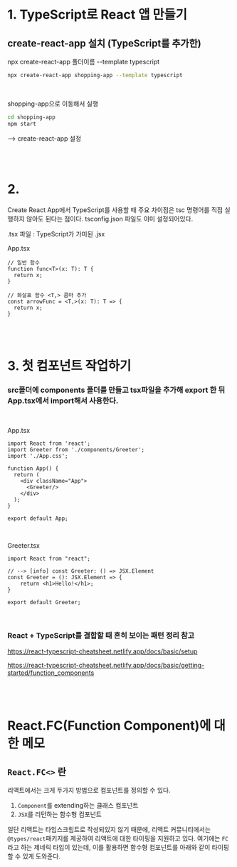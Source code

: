 # 1. TypeScript로 React 앱 만들기

## create-react-app 설치 (TypeScript를 추가한)

npx create-react-app 폴더이름 --template typescript
```sh
npx create-react-app shopping-app --template typescript
```

<br>

shopping-app으로 이동해서 실행
```sh
cd shopping-app
npm start
```
--> create-react-app 설정

<br><br>

# 2. 

Create React App에서 TypeScript를 사용할 때 주요 차이점은 
tsc 명령어를 직접 실행하지 않아도 된다는 점이다.
tsconfig.json 파일도 이미 설정되어있다.

.tsx 파일 : TypeScript가 가미된 .jsx

App.tsx
```tsx
// 일반 함수
function func<T>(x: T): T {
  return x;
}

// 화살표 함수 <T,> 콤마 추가
const arrowFunc = <T,>(x: T): T => {
  return x;
}
```

<br><br>

# 3. 첫 컴포넌트 작업하기

### src폴더에 components 폴더를 만들고 tsx파일을 추가해 export 한 뒤 App.tsx에서 import해서 사용한다.

<br>

App.tsx
```tsx
import React from 'react';
import Greeter from './components/Greeter';
import './App.css';

function App() {
  return (
    <div className="App">
      <Greeter/>
    </div>
  );
}

export default App;
```

<br>

Greeter.tsx
```tsx
import React from "react";

// --> [info] const Greeter: () => JSX.Element
const Greeter = (): JSX.Element => {
    return <h1>Hello!</h1>;
}

export default Greeter;
```

<br>

### React + TypeScript를 결합할 때 흔히 보이는 패턴 정리 참고
https://react-typescript-cheatsheet.netlify.app/docs/basic/setup

https://react-typescript-cheatsheet.netlify.app/docs/basic/getting-started/function_components

<br><br>

# React.FC(Function Component)에 대한 메모

## `React.FC<>` 란

리액트에서는 크게 두가지 방법으로 컴포넌트를 정의할 수 있다.

1. `Component`를 extending하는 클래스 컴포넌트
2. `JSX`를 리턴하는 함수형 컴포넌트

일단 리액트는 타입스크립트로 작성되있지 않기 때문에, 리액트 커뮤니티에서는 `@types/react`패키지를 제공하여 리액트에 대한 타이핑을 지원하고 있다. 여기에는 `FC`라고 하는 제네릭 타입이 있는데, 이를 활용하면 함수형 컴포넌트를 아래와 같이 타이핑 할 수 있게 도와준다.






